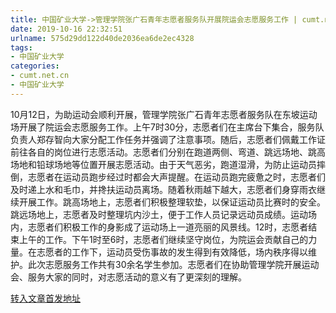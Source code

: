 ```yaml
---
title: 中国矿业大学->管理学院张广石青年志愿者服务队开展院运会志愿服务工作 | cumt.net.cn
date: 2019-10-16 22:32:51
urlname: 575d29dd122d40de2036ea6de2ec4328
tags: 
- 中国矿业大学
categories:
- cumt.net.cn
- 中国矿业大学
---
```

10月12日，为助运动会顺利开展，管理学院张广石青年志愿者服务队在东坡运动场开展了院运会志愿服务工作。上午7时30分，志愿者们在主席台下集合，服务队负责人郑存智向大家分配工作任务并强调了注意事项。随后，志愿者们佩戴工作证前往各自的岗位进行志愿活动。志愿者们分别在跑道两侧、弯道、跳远场地、跳高场地和铅球场地等位置开展志愿活动。由于天气恶劣，跑道湿滑，为防止运动员摔倒，志愿者在运动员跑步经过时都会大声提醒。在运动员跑完疲惫之时，志愿者们及时递上水和毛巾，并搀扶运动员离场。随着秋雨越下越大，志愿者们身穿雨衣继续开展工作。跳高场地上，志愿者们积极整理软垫，以保证运动员比赛时的安全。跳远场地上，志愿者及时整理坑内沙土，便于工作人员记录远动员成绩。运动场内，志愿者们积极工作的身影成了运动场上一道亮丽的风景线。12时，志愿者结束上午的工作。下午1时至6时，志愿者们继续坚守岗位，为院运会贡献自己的力量。在志愿者的工作下，运动员受伤事故的发生得到有效降低，场内秩序得以维护。此次志愿服务工作共有30余名学生参加。志愿者们在协助管理学院开展运动会、服务大家的同时，对志愿活动的意义有了更深刻的理解。



[转入文章首发地址](http://xwzx.cumt.edu.cn/50/91/c523a544913/page.htm)
